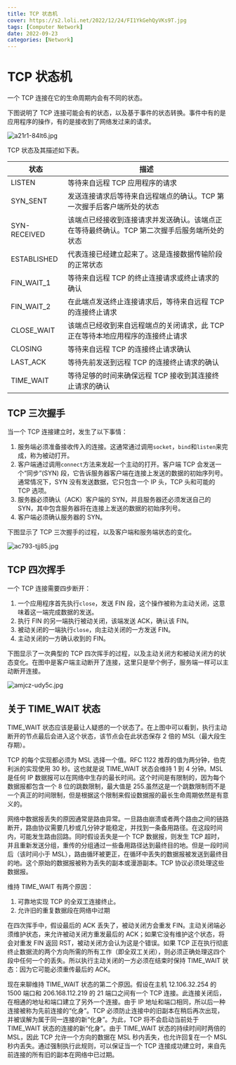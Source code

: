 ```yaml
---
title: TCP 状态机
cover: https://s2.loli.net/2022/12/24/FI1YkGehQyVKs9T.jpg
tags: [Computer Network]
date: 2022-09-23
categories: [Network]
---
```


# TCP 状态机

一个 TCP 连接在它的生命周期内会有不同的状态。

下图说明了 TCP 连接可能会有的状态，以及基于事件的状态转换。事件中有的是应用程序的操作，有的是接收到了网络发过来的请求。

![a21r1-84lt6.jpg](https://s2.loli.net/2022/12/25/kbcDZ3WdeETio8u.jpg)

TCP 状态及其描述如下表。

| 状态         | 描述                                                         |
| ------------ | ------------------------------------------------------------ |
| LISTEN       | 等待来自远程 TCP 应用程序的请求                                |
| SYN_SENT     | 发送连接请求后等待来自远程端点的确认。TCP 第一次握手后客户端所处的状态 |
| SYN-RECEIVED | 该端点已经接收到连接请求并发送确认。该端点正在等待最终确认。TCP 第二次握手后服务端所处的状态 |
| ESTABLISHED  | 代表连接已经建立起来了。这是连接数据传输阶段的正常状态       |
| FIN_WAIT_1   | 等待来自远程 TCP 的终止连接请求或终止请求的确认                |
| FIN_WAIT_2   | 在此端点发送终止连接请求后，等待来自远程 TCP 的连接终止请求    |
| CLOSE_WAIT   | 该端点已经收到来自远程端点的关闭请求，此 TCP 正在等待本地应用程序的连接终止请求 |
| CLOSING      | 等待来自远程 TCP 的连接终止请求确认                            |
| LAST_ACK     | 等待先前发送到远程 TCP 的连接终止请求的确认                    |
| TIME_WAIT    | 等待足够的时间来确保远程 TCP 接收到其连接终止请求的确认        |

<!-- more -->

## TCP 三次握手

当一个 TCP 连接建立时，发生了以下事情：

1. 服务端必须准备接收传入的连接。这通常通过调用`socket`，`bind`和`listen`来完成，称为被动打开。
2. 客户端通过调用`connect`方法来发起一个主动的打开。客户端 TCP 会发送一个“同步”(SYN) 段，它告诉服务器客户端在连接上发送的数据的初始序列号。通常情况下，SYN 没有发送数据，它只包含一个 IP 头，TCP 头和可能的 TCP 选项。
3. 服务器必须确认（ACK）客户端的 SYN，并且服务器还必须发送自己的 SYN，其中包含服务器将在连接上发送的数据的初始序列号。
4. 客户端必须确认服务器的 SYN。

下图显示了 TCP 三次握手的过程，以及客户端和服务端状态的变化。

![ac793-tjj85.jpg](https://s2.loli.net/2022/12/25/NvTBnJWulGCPZk7.jpg)

## TCP 四次挥手

一个 TCP 连接需要四步断开：

1. 一个应用程序首先执行`close`，发送 FIN 段，这个操作被称为主动关闭，这意味着这一端完成数据的发送。
2. 执行 FIN 的另一端执行被动关闭，该端发送 ACK，确认该 FIN。
3. 被动关闭的一端执行`close`，向主动关闭的一方发送 FIN。
4. 主动关闭的一方确认收到的 FIN。

下图显示了一次典型的 TCP 四次挥手的过程，以及主动关闭方和被动关闭方的状态变化。在图中是客户端主动断开了连接，这里只是举个例子，服务端一样可以主动断开连接。

![amjcz-udy5c.jpg](https://s2.loli.net/2022/12/25/ZLbSedsukzPBChD.jpg)

## 关于 TIME_WAIT 状态

TIME_WAIT 状态应该是最让人疑惑的一个状态了。在上图中可以看到，执行主动断开的节点最后会进入这个状态，该节点会在此状态保存 2 倍的 MSL（最大段生存期）。

TCP 的每个实现都必须为 MSL 选择一个值。RFC 1122 推荐的值为两分钟，伯克利派的实现使用 30 秒。这也就是说 TIME_WAIT 状态会维持 1 到 4 分钟。MSL 是任何 IP 数据报可以在网络中生存的最长时间。这个时间是有限制的，因为每个数据报都包含一个 8 位的跳数限制，最大值是 255.虽然这是一个跳数限制而不是一个真正的时间限制，但是根据这个限制来假设数据报的最长生命周期依然是有意义的。

网络中数据报丢失的原因通常是路由异常。一旦路由崩溃或者两个路由之间的链路断开，路由协议需要几秒或几分钟才能稳定，并找到一条备用路径。在这段时间内，可能发生路由回路。同时假设丢失是一个 TCP 数据报，则发生 TCP 超时，并且重新发送分组，重传的分组通过一些备用路径达到最终目的地。但是一段时间后（该时间小于 MSL），路由循环被更正，在循环中丢失的数据报被发送到最终目的地。这个原始的数据报被称为丢失的副本或漫游副本。TCP 协议必须处理这些数据报。

维持 TIME_WAIT 有两个原因：

1. 可靠地实现 TCP 的全双工连接终止。
2. 允许旧的重复数据段在网络中过期

在四次挥手中，假设最后的 ACK 丢失了，被动关闭方会重发 FIN。主动关闭端必须维护状态，来允许被动关闭方重发最后的 ACK；如果它没有维护这个状态，将会对重发 FIN 返回 RST，被动关闭方会认为这是个错误。如果 TCP 正在执行彻底终止数据流的两个方向所需的所有工作（即全双工关闭），则必须正确处理这四个段中任何一个的丢失。所以执行主动关闭的一方必须在结束时保持 TIME_WAIT 状态：因为它可能必须重传最后的 ACK。

现在来聊维持 TIME_WAIT 状态的第二个原因。假设在主机 12.106.32.254 的 1500 端口和 206.168.112.219 的 21 端口之间有一个 TCP 连接。此连接关闭后，在相通的地址和端口建立了另外一个连接。由于 IP 地址和端口相同，所以后一种连接被称为先前连接的“化身”。TCP 必须防止连接中的旧副本在稍后再次出现，并被误解为属于同一连接的新“化身”。为此，TCP 将不会启动当前处于 TIME_WAIT 状态的连接的新“化身”。由于 TIME_WAIT 状态的持续时间时两倍的 MSL，因此 TCP 允许一个方向的数据在 MSL 秒内丢失，也允许回复在一个 MSL 秒内丢失。通过强制执行此规则，可以保证当一个 TCP 连接成功建立时，来自先前连接的所有旧的副本在网络中已过期。

